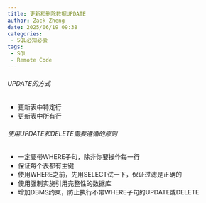 ```yaml
---
title: 更新和删除数据UPDATE
author: Zack Zheng
date: 2025/06/19 09:38
categories:
 - SQL必知必会
tags:
 - SQL
 - Remote Code
---
```


###### UPDATE的方式

+ 更新表中特定行   
+ 更新表中所有行   

###### 使用UPDATE和DELETE需要遵循的原则

+ 一定要带WHERE子句，除非你要操作每一行
+ 保证每个表都有主键
+ 使用WHERE之前，先用SELECT试一下，保证过滤是正确的
+ 使用强制实施引用完整性的数据库
+ 增加DBMS约束，防止执行不带WHERE子句的UPDATE或DELETE

<Suspense>
  <my-codes repo="o-bricks" path="sql/sqlIn10Minutes/update.sql" lang="sql" />
</Suspense>
